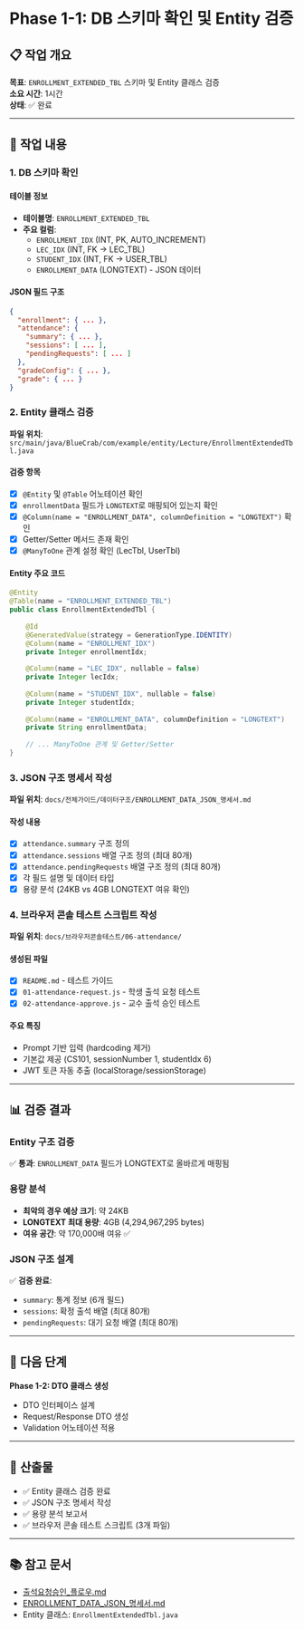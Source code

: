# Phase 1-1: DB 스키마 확인 및 Entity 검증

## 📋 작업 개요

**목표**: `ENROLLMENT_EXTENDED_TBL` 스키마 및 Entity 클래스 검증  
**소요 시간**: 1시간  
**상태**: ✅ 완료

---

## 🎯 작업 내용

### 1. DB 스키마 확인

#### 테이블 정보
- **테이블명**: `ENROLLMENT_EXTENDED_TBL`
- **주요 컬럼**:
  - `ENROLLMENT_IDX` (INT, PK, AUTO_INCREMENT)
  - `LEC_IDX` (INT, FK → LEC_TBL)
  - `STUDENT_IDX` (INT, FK → USER_TBL)
  - `ENROLLMENT_DATA` (LONGTEXT) - JSON 데이터

#### JSON 필드 구조
```json
{
  "enrollment": { ... },
  "attendance": {
    "summary": { ... },
    "sessions": [ ... ],
    "pendingRequests": [ ... ]
  },
  "gradeConfig": { ... },
  "grade": { ... }
}
```

### 2. Entity 클래스 검증

**파일 위치**: `src/main/java/BlueCrab/com/example/entity/Lecture/EnrollmentExtendedTbl.java`

#### 검증 항목
- [x] `@Entity` 및 `@Table` 어노테이션 확인
- [x] `enrollmentData` 필드가 `LONGTEXT`로 매핑되어 있는지 확인
- [x] `@Column(name = "ENROLLMENT_DATA", columnDefinition = "LONGTEXT")` 확인
- [x] Getter/Setter 메서드 존재 확인
- [x] `@ManyToOne` 관계 설정 확인 (LecTbl, UserTbl)

#### Entity 주요 코드
```java
@Entity
@Table(name = "ENROLLMENT_EXTENDED_TBL")
public class EnrollmentExtendedTbl {
    
    @Id
    @GeneratedValue(strategy = GenerationType.IDENTITY)
    @Column(name = "ENROLLMENT_IDX")
    private Integer enrollmentIdx;
    
    @Column(name = "LEC_IDX", nullable = false)
    private Integer lecIdx;
    
    @Column(name = "STUDENT_IDX", nullable = false)
    private Integer studentIdx;
    
    @Column(name = "ENROLLMENT_DATA", columnDefinition = "LONGTEXT")
    private String enrollmentData;
    
    // ... ManyToOne 관계 및 Getter/Setter
}
```

### 3. JSON 구조 명세서 작성

**파일 위치**: `docs/전체가이드/데이터구조/ENROLLMENT_DATA_JSON_명세서.md`

#### 작성 내용
- [x] `attendance.summary` 구조 정의
- [x] `attendance.sessions` 배열 구조 정의 (최대 80개)
- [x] `attendance.pendingRequests` 배열 구조 정의 (최대 80개)
- [x] 각 필드 설명 및 데이터 타입
- [x] 용량 분석 (24KB vs 4GB LONGTEXT 여유 확인)

### 4. 브라우저 콘솔 테스트 스크립트 작성

**파일 위치**: `docs/브라우저콘솔테스트/06-attendance/`

#### 생성된 파일
- [x] `README.md` - 테스트 가이드
- [x] `01-attendance-request.js` - 학생 출석 요청 테스트
- [x] `02-attendance-approve.js` - 교수 출석 승인 테스트

#### 주요 특징
- Prompt 기반 입력 (hardcoding 제거)
- 기본값 제공 (CS101, sessionNumber 1, studentIdx 6)
- JWT 토큰 자동 추출 (localStorage/sessionStorage)

---

## 📊 검증 결과

### Entity 구조 검증
✅ **통과**: `ENROLLMENT_DATA` 필드가 LONGTEXT로 올바르게 매핑됨

### 용량 분석
- **최악의 경우 예상 크기**: 약 24KB
- **LONGTEXT 최대 용량**: 4GB (4,294,967,295 bytes)
- **여유 공간**: 약 170,000배 여유 ✅

### JSON 구조 설계
✅ **검증 완료**:
- `summary`: 통계 정보 (6개 필드)
- `sessions`: 확정 출석 배열 (최대 80개)
- `pendingRequests`: 대기 요청 배열 (최대 80개)

---

## 🎯 다음 단계

**Phase 1-2: DTO 클래스 생성**
- DTO 인터페이스 설계
- Request/Response DTO 생성
- Validation 어노테이션 적용

---

## 📝 산출물

- ✅ Entity 클래스 검증 완료
- ✅ JSON 구조 명세서 작성
- ✅ 용량 분석 보고서
- ✅ 브라우저 콘솔 테스트 스크립트 (3개 파일)

---

## 📚 참고 문서

- [출석요청승인_플로우.md](../../출석요청승인_플로우.md)
- [ENROLLMENT_DATA_JSON_명세서.md](../../../전체가이드/데이터구조/ENROLLMENT_DATA_JSON_명세서.md)
- Entity 클래스: `EnrollmentExtendedTbl.java`
